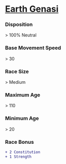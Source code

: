 <script>const page = "raceTypes"</script>
# **[Earth Genasi](https://www.dndbeyond.com/races/genasi#EarthGenasi)**
### **Disposition**
\> 100% Neutral
### **Base Movement Speed**
\> 30
### **Race Size**
\> Medium
### **Maximum Age**
\> 110
### **Minimum Age**
\> 20
### **Race Bonus**
```diff
+ 2 Constitution
+ 1 Strength
```
